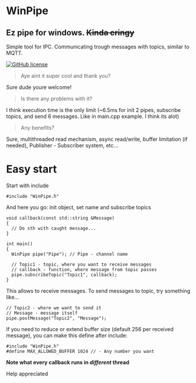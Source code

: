 # WinPipe
## Ez pipe for windows. ~~Kinda cringy~~

Simple tool for IPC. Communicating trough messages with topics, similar to MQTT.

<a href="https://github.com/jushJOSH/WinPipe/blob/master/LICENSE"><img alt="GitHub license" src="https://img.shields.io/github/license/jushJOSH/WinPipe"></a>

> Aye aint it super cool and thank you?

Sure dude youre welcome!

> Is there any problems with it?

I think execution time is the only limit (~6.5ms for init 2 pipes, subscribe topics, and send 6 messages. Like in main.cpp example. I think its alot)

> Any benefits?

Sure, multithreaded read mechanism, async read/write, buffer limitation (if needed), Publisher - Subscriber system, etc...

# Easy start
Start with include 

```
#include "WinPipe.h"
```

And here you go:
init object, set name and subscribe topics

```
void callback(const std::string &Message)
{
  // Do sth with caught message...
}

int main()
{
  WinPipe pipe("Pipe"); // Pipe - channel name
  
  // Topic1 - topic, where you want to receive messages
  // callback - function, where message from topic passes
  pipe.subscribeTopic("Topic1", callback);
}
```

This allows to receive messages. To send messages to topic, try something like...
```
// Topic2 - where we want to send it
// Message - message itself
pipe.postMessage("Topic2", "Message");
```
If you need to reduce or extend buffer size (default 256 per received message), you can make this define after include:
```
#include "WinPipe.h"
#define MAX_ALLOWED_BUFFER 1024 // - Any number you want
```

**Note what every callback runs in _different_ thread**

Help appreciated
